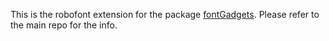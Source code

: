 This is the robofont extension for the package [fontGadgets](https://github.com/typoman/fontgadgets). Please refer to the main repo for the info.
